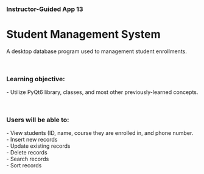 <h3>Instructor-Guided App 13</h2>
<h1>Student Management System</h1>
<p>A desktop database program used to management student enrollments.</p>
<br>
<h3>Learning objective:</h3>
<p>- Utilize PyQt6 library, classes, and most other previously-learned concepts.</p>
<br>
<h3>Users will be able to:</h3>
<p>- View students (ID, name, course they are enrolled in, and phone number.
<br>- Insert new records
<br>- Update existing records
<br>- Delete records
<br>- Search records
<br>- Sort records</p>
